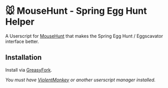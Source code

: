 # 🐭️ MouseHunt - Spring Egg Hunt Helper

A Userscript for [MouseHunt](https://mousehuntgame.com) that makes the Spring Egg Hunt / Eggscavator interface better.

## Installation

Install via [GreasyFork](https://greasyfork.org/en/scripts/462034-mousehunt-spring-egg-hunt-helper).

*You must have [ViolentMonkey](https://violentmonkey.github.io/) or another userscript manager installed.*
